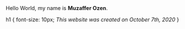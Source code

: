 <main>
  Hello World, my name is <b>Muzaffer Ozen</b>. 
  <p>
    h1 {
     font-size: 10px;
       <i>This website was created on October 7th, 2020 </i>
  }
  </p>
  </main>
